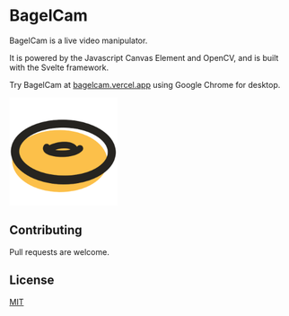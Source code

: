 # BagelCam

BagelCam is a live video manipulator.

It is powered by the Javascript Canvas Element and OpenCV,
and is built with the Svelte framework.

Try BagelCam at [bagelcam.vercel.app](https://bagelcam.vercel.app)
using Google Chrome for desktop.

![bagel logo](/public/favicons/android-chrome-192x192.png)

## Contributing

Pull requests are welcome.

## License

[MIT](https://choosealicense.com/licenses/mit/)
